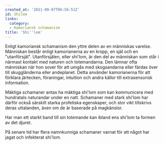```yaml
---
created_at: '2011-09-07T06:56:51Z'
id: Shilom
links:
  category:
  - Kamoriansk schamanism
title: 'Shi''lom'
---
```


Enligt kamoriansk schamanism den yttre delen av en människas varelse. Människan består enligt
kamorianerna av en kropp, en själ och en "utanförsjäl". Utanförsjälen, eller shi'lom, är den del av
människan som står i närmast kontakt med naturen och totemandarna. Den lämnar ofta människan när hon
sover för att umgås med skogsandarna eller färdas över till skuggländerna eller andeplanet. Detta
använder kamorianerna för att förklara järtecken, föraningar, intuition och andra källor till
extrasensorisk information.

Mäktiga schamaner antas ha mäktiga shi'lom som kan kommunicera med hundratals naturandar under en
natt. Schamaner med stark shi'lom har därför också särskilt starka profetiska egenskaper, och stor
vikt tillskrivs deras uttalanden, även om de är baserade på magkänslor.

Har man ett starkt band till sin totemande kan ibland ens shi'lom ta formen av det djuret.

På senare tid har flera namnkunniga schamaner varnat för att något har jagat och infekterat shi'lom.